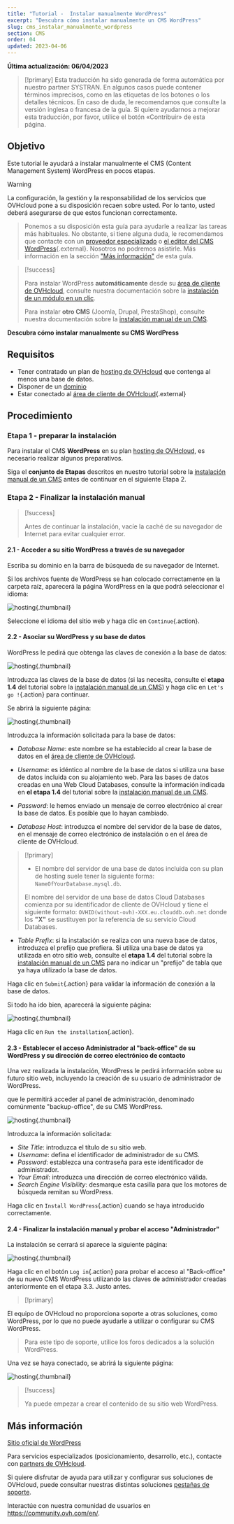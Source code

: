 ```yaml
---
title: "Tutorial -  Instalar manualmente WordPress"
excerpt: "Descubra cómo instalar manualmente un CMS WordPress"
slug: cms_instalar_manualmente_wordpress
section: CMS
order: 04
updated: 2023-04-06
---
```


**Última actualización: 06/04/2023** 

> [!primary]
> Esta traducción ha sido generada de forma automática por nuestro partner SYSTRAN. En algunos casos puede contener términos imprecisos, como en las etiquetas de los botones o los detalles técnicos. En caso de duda, le recomendamos que consulte la versión inglesa o francesa de la guía. Si quiere ayudarnos a mejorar esta traducción, por favor, utilice el botón «Contribuir» de esta página.
>

## Objetivo

Este tutorial le ayudará a instalar manualmente el CMS (Content Management System) WordPress en pocos etapas.

> [!warning]
>
La configuración, la gestión y la responsabilidad de los servicios que OVHcloud pone a su disposición recaen sobre usted. Por lo tanto, usted deberá asegurarse de que estos funcionan correctamente.
> 
> Ponemos a su disposición esta guía para ayudarle a realizar las tareas más habituales. No obstante, si tiene alguna duda, le recomendamos que contacte con un [proveedor especializado](https://partner.ovhcloud.com/es/) o [el editor del CMS WordPress](https://wordpress.com/es/support/){.external}. Nosotros no podremos asistirle. Más información en la sección ["Más información"](#go-further) de esta guía.
>

> [!success]
>
> Para instalar WordPress **automáticamente** desde su [área de cliente de OVHcloud](https://ca.ovh.com/auth/?action=gotomanager&from=https://www.ovh.com/world/&ovhSubsidiary=ws), consulte nuestra documentación sobre la [instalación de un módulo en un clic](https://docs.ovh.com/us/es/hosting/modulos-en-un-clic/).
>
> Para instalar **otro CMS** (Joomla, Drupal, PrestaShop), consulte nuestra documentación sobre la [instalación manual de un CMS](https://docs.ovh.com/us/es/hosting/web_hosting_instalar_un_cms_manualmente/).
>

**Descubra cómo instalar manualmente su CMS WordPress**

## Requisitos

- Tener contratado un plan de [hosting de OVHcloud](https://www.ovhcloud.com/es/web-hosting/) que contenga al menos una base de datos.
- Disponer de un [dominio](https://www.ovhcloud.com/es/domains/)
- Estar conectado al [área de cliente de OVHcloud](https://ca.ovh.com/auth/?action=gotomanager&from=https://www.ovh.com/world/&ovhSubsidiary=ws){.external}

## Procedimiento

### Etapa 1 - preparar la instalación <a name="step1"></a>

Para instalar el CMS **WordPress** en su plan [hosting de OVHcloud](https://www.ovhcloud.com/es/web-hosting/), es necesario realizar algunos preparativos.

Siga el **conjunto de Etapas** descritos en nuestro tutorial sobre la [instalación manual de un CMS](https://docs.ovh.com/us/es/hosting/web_hosting_instalar_un_cms_manualmente/) antes de continuar en el siguiente Etapa 2.

### Etapa 2 - Finalizar la instalación manual <a name="step2"></a>

> [!success]
>
> Antes de continuar la instalación, vacíe la caché de su navegador de Internet para evitar cualquier error.
>

#### 2.1 - Acceder a su sitio WordPress a través de su navegador

Escriba su dominio en la barra de búsqueda de su navegador de Internet.

Si los archivos fuente de WordPress se han colocado correctamente en la carpeta raíz, aparecerá la página WordPress en la que podrá seleccionar el idioma:

![hosting](images/WPselectlangue.png){.thumbnail}

Seleccione el idioma del sitio web y haga clic en `Continue`{.action}.

#### 2.2 - Asociar su WordPress y su base de datos

WordPress le pedirá que obtenga las claves de conexión a la base de datos:

![hosting](images/WPstart.png){.thumbnail}

Introduzca las claves de la base de datos (si las necesita, consulte el **etapa 1.4** del tutorial sobre la [instalación manual de un CMS](https://docs.ovh.com/us/es/hosting/web_hosting_instalar_un_cms_manualmente/)) y haga clic en `Let's go !`{.action} para continuar.

Se abrirá la siguiente página:

![hosting](images/WPdb.png){.thumbnail}

Introduzca la información solicitada para la base de datos:

- *Database Name*: este nombre se ha establecido al crear la base de datos en el [área de cliente de OVHcloud](https://ca.ovh.com/auth/?action=gotomanager&from=https://www.ovh.com/world/&ovhSubsidiary=ws).

- *Username*: es idéntico al nombre de la base de datos si utiliza una base de datos incluida con su alojamiento web.
Para las bases de datos creadas en una Web Cloud Databases, consulte la información indicada en **el etapa 1.4** del tutorial sobre la [instalación manual de un CMS](https://docs.ovh.com/us/es/hosting/web_hosting_instalar_un_cms_manualmente/).

- *Password*: le hemos enviado un mensaje de correo electrónico al crear la base de datos. Es posible que lo hayan cambiado.

- *Database Host*: introduzca el nombre del servidor de la base de datos, en el mensaje de correo electrónico de instalación o en el área de cliente de OVHcloud. 

> [!primary]
> 
> - El nombre del servidor de una base de datos incluida con su plan de hosting suele tener la siguiente forma: `NameOfYourDatabase.mysql.db`. 
>
> El nombre del servidor de una base de datos Cloud Databases comienza por su identificador de cliente de OVHcloud y tiene el siguiente formato: `OVHID(without-ovh)-XXX.eu.clouddb.ovh.net` donde los **"X"** se sustituyen por la referencia de su servicio Cloud Databases.
>

- *Table Prefix*: si la instalación se realiza con una nueva base de datos, introduzca el prefijo que prefiera. Si utiliza una base de datos ya utilizada en otro sitio web, consulte el **etapa 1.4** del tutorial sobre la [instalación manual de un CMS](https://docs.ovh.com/us/es/hosting/web_hosting_instalar_un_cms_manualmente/) para no indicar un "prefijo" de tabla que ya haya utilizado la base de datos.

Haga clic en `Submit`{.action} para validar la información de conexión a la base de datos.

Si todo ha ido bien, aparecerá la siguiente página:

![hosting](images/WPafterDB.png){.thumbnail}

Haga clic en `Run the installation`{.action}.

#### 2.3 - Establecer el acceso Administrador al "back-office" de su WordPress y su dirección de correo electrónico de contacto

Una vez realizada la instalación, WordPress le pedirá información sobre su futuro sitio web, incluyendo la creación de su usuario de administrador de WordPress.

que le permitirá acceder al panel de administración, denominado comúnmente "backup-office", de su CMS WordPress.

![hosting](images/WPafterDB2.png){.thumbnail}

Introduzca la información solicitada:

- *Site Title*: introduzca el título de su sitio web.
- *Username*: defina el identificador de administrador de su CMS.
- *Password*: establezca una contraseña para este identificador de administrador.
- *Your Email*: introduzca una dirección de correo electrónico válida.
- *Search Engine Visibility*: desmarque esta casilla para que los motores de búsqueda remitan su WordPress.

Haga clic en `Install WordPress`{.action} cuando se haya introducido correctamente.

#### 2.4 - Finalizar la instalación manual y probar el acceso "Administrador"

La instalación se cerrará si aparece la siguiente página:

![hosting](images/WPend.png){.thumbnail}

Haga clic en el botón `Log in`{.action} para probar el acceso al "Back-office" de su nuevo CMS WordPress utilizando las claves de administrador creadas anteriormente en el etapa 3.3. Justo antes.

> [!primary]
>
El equipo de OVHcloud no proporciona soporte a otras soluciones, como WordPress, por lo que no puede ayudarle a utilizar o configurar su CMS WordPress.
>
> Para este tipo de soporte, utilice los foros dedicados a la solución WordPress.
>

Una vez se haya conectado, se abrirá la siguiente página:

![hosting](images/WPadminInterface.png){.thumbnail}

> [!success]
>
> Ya puede empezar a crear el contenido de su sitio web WordPress.
>

## Más información <a name="go-further"></a>

[Sitio oficial de WordPress](https://wordpress.org)

Para servicios especializados (posicionamiento, desarrollo, etc.), contacte con [partners de OVHcloud](https://partner.ovhcloud.com/es/).

Si quiere disfrutar de ayuda para utilizar y configurar sus soluciones de OVHcloud, puede consultar nuestras distintas soluciones [pestañas de soporte](https://www.ovhcloud.com/es/support-levels/).

Interactúe con nuestra comunidad de usuarios en <https://community.ovh.com/en/>.